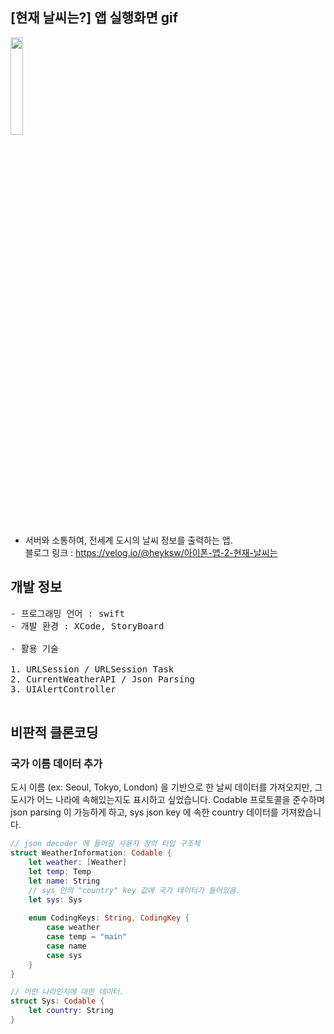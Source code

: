## [현재 날씨는?] 앱 실행화면 gif

<img src = "https://user-images.githubusercontent.com/61315014/140777737-cc660ffe-ea77-44f1-8a00-22378e5274cf.gif" width = "20%">

- 서버와 소통하여, 전세계 도시의 날씨 정보를 출력하는 앱.   
블로그 링크 : https://velog.io/@heyksw/아이폰-앱-2-현재-날씨는

## 개발 정보
<pre>
- 프로그래밍 언어 : swift
- 개발 환경 : XCode, StoryBoard

- 활용 기술 

1. URLSession / URLSession Task
2. CurrentWeatherAPI / Json Parsing
3. UIAlertController

</pre>

## 비판적 클론코딩

### 국가 이름 데이터 추가

<block>

도시 이름 (ex: Seoul, Tokyo, London) 을 기반으로 한 날씨 데이터를 가져오지만, 그 도시가 어느 나라에 속해있는지도 표시하고 싶었습니다.
Codable 프로토콜을 준수하며 json parsing 이 가능하게 하고, sys json key 에 속한 country 데이터를 가져왔습니다.

```swift
// json decoder 에 들어갈 사용자 정의 타입 구조체
struct WeatherInformation: Codable {
    let weather: [Weather]
    let temp: Temp
    let name: String
    // sys 안의 "country" key 값에 국가 데이터가 들어있음.
    let sys: Sys
    
    enum CodingKeys: String, CodingKey {
        case weather
        case temp = "main"
        case name
        case sys
    } 
}

// 어떤 나라인지에 대한 데이터.
struct Sys: Codable {
    let country: String
}
```

</block>
